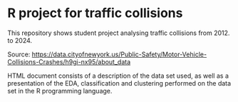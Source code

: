 # R project for traffic collisions
This repository shows student project analysing traffic collisions from 2012. to 2024. 

Source: https://data.cityofnewyork.us/Public-Safety/Motor-Vehicle-Collisions-Crashes/h9gi-nx95/about_data


HTML document consists of a description of the data set used, as well as a presentation of the EDA, classification and clustering performed on the data set in the R programming language.
